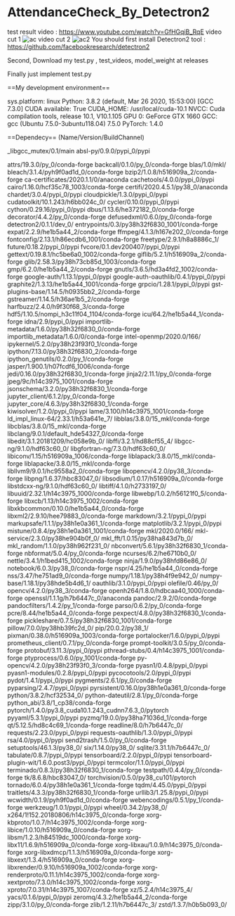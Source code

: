 # AttendanceCheck_By_Detectron2

test result video : https://www.youtube.com/watch?v=GfHGqiB_RqE
video cut 1 
![ac](https://user-images.githubusercontent.com/54311546/87794936-4eb4d900-c882-11ea-958a-781276f1c558.PNG)
video cut 2
![ac2](https://user-images.githubusercontent.com/54311546/87794943-53798d00-c882-11ea-900d-79809a39ae02.PNG)
You should first install Detectron2 tool : https://github.com/facebookresearch/detectron2

Second, Download my test.py , test_videos, model_weight at releases

Finally just implement test.py


==My development environment==

sys.platform: linux
Python: 3.8.2 (default, Mar 26 2020, 15:53:00) [GCC 7.3.0]
CUDA available: True
CUDA_HOME: /usr/local/cuda-10.1
NVCC: Cuda compilation tools, release 10.1, V10.1.105
GPU 0: GeForce GTX 1660
GCC: gcc (Ubuntu 7.5.0-3ubuntu118.04) 7.5.0
PyTorch: 1.4.0

==Dependecy==
(Name/Version/BuildChannel)

_libgcc_mutex/0.1/main
absl-py/0.9.0/pypi_0/pypi

attrs/19.3.0/py_0/conda-forge
backcall/0.1.0/py_0/conda-forge
blas/1.0/mkl/
bleach/3.1.4/pyh9f0ad1d_0/conda-forge
bzip2/1.0.8/h516909a_2/conda-forge
ca-certificates/2020.1.1/0/anaconda
cachetools/4.0.0/pypi_0/pypi
cairo/1.16.0/hcf35c78_1003/conda-forge
certifi/2020.4.5.1/py38_0/anaconda
chardet/3.0.4/pypi_0/pypi
cloudpickle/1.3.0/pypi_0/pypi
cudatoolkit/10.1.243/h6bb024c_0/
cycler/0.10.0/pypi_0/pypi
cython/0.29.16/pypi_0/pypi
dbus/1.13.6/he372182_0/conda-forge
decorator/4.4.2/py_0/conda-forge
defusedxml/0.6.0/py_0/conda-forge
detectron2/0.1.1/dev_0/<develop>
entrypoints/0.3/py38h32f6830_1001/conda-forge
expat/2.2.9/he1b5a44_2/conda-forge
ffmpeg/4.1.3/h167e202_0/conda-forge
fontconfig/2.13.1/h86ecdb6_1001/conda-forge
freetype/2.9.1/h8a8886c_1/
future/0.18.2/pypi_0/pypi
fvcore/0.1.dev200407/pypi_0/pypi
gettext/0.19.8.1/hc5be6a0_1002/conda-forge
giflib/5.2.1/h516909a_2/conda-forge
glib/2.58.3/py38h73cb85d_1003/conda-forge
gmp/6.2.0/he1b5a44_2/conda-forge
gnutls/3.6.5/hd3a4fd2_1002/conda-forge
google-auth/1.13.1/pypi_0/pypi
google-auth-oauthlib/0.4.1/pypi_0/pypi
graphite2/1.3.13/he1b5a44_1001/conda-forge
grpcio/1.28.1/pypi_0/pypi
gst-plugins-base/1.14.5/h0935bb2_2/conda-forge
gstreamer/1.14.5/h36ae1b5_2/conda-forge
harfbuzz/2.4.0/h9f30f68_3/conda-forge
hdf5/1.10.5/nompi_h3c11f04_1104/conda-forge
icu/64.2/he1b5a44_1/conda-forge
idna/2.9/pypi_0/pypi
importlib-metadata/1.6.0/py38h32f6830_0/conda-forge
importlib_metadata/1.6.0/0/conda-forge
intel-openmp/2020.0/166/
ipykernel/5.2.0/py38h23f93f0_1/conda-forge
ipython/7.13.0/py38h32f6830_2/conda-forge
ipython_genutils/0.2.0/py_1/conda-forge
jasper/1.900.1/h07fcdf6_1006/conda-forge
jedi/0.16.0/py38h32f6830_1/conda-forge
jinja2/2.11.1/py_0/conda-forge
jpeg/9c/h14c3975_1001/conda-forge
jsonschema/3.2.0/py38h32f6830_1/conda-forge
jupyter_client/6.1.2/py_0/conda-forge
jupyter_core/4.6.3/py38h32f6830_1/conda-forge
kiwisolver/1.2.0/pypi_0/pypi
lame/3.100/h14c3975_1001/conda-forge
ld_impl_linux-64/2.33.1/h53a641e_7/
libblas/3.8.0/15_mkl/conda-forge
libcblas/3.8.0/15_mkl/conda-forge
libclang/9.0.1/default_hde54327_0/conda-forge
libedit/3.1.20181209/hc058e9b_0/
libffi/3.2.1/hd88cf55_4/
libgcc-ng/9.1.0/hdf63c60_0/
libgfortran-ng/7.3.0/hdf63c60_0/
libiconv/1.15/h516909a_1006/conda-forge
liblapack/3.8.0/15_mkl/conda-forge
liblapacke/3.8.0/15_mkl/conda-forge
libllvm9/9.0.1/hc9558a2_0/conda-forge
libopencv/4.2.0/py38_3/conda-forge
libpng/1.6.37/hbc83047_0/
libsodium/1.0.17/h516909a_0/conda-forge
libstdcxx-ng/9.1.0/hdf63c60_0/
libtiff/4.1.0/h2733197_0/
libuuid/2.32.1/h14c3975_1000/conda-forge
libwebp/1.0.2/h56121f0_5/conda-forge
libxcb/1.13/h14c3975_1002/conda-forge
libxkbcommon/0.10.0/he1b5a44_0/conda-forge
libxml2/2.9.10/hee79883_0/conda-forge
markdown/3.2.1/pypi_0/pypi
markupsafe/1.1.1/py38h1e0a361_1/conda-forge
matplotlib/3.2.1/pypi_0/pypi
mistune/0.8.4/py38h1e0a361_1001/conda-forge
mkl/2020.0/166/
mkl-service/2.3.0/py38he904b0f_0/
mkl_fft/1.0.15/py38ha843d7b_0/
mkl_random/1.1.0/py38h962f231_0/
nbconvert/5.6.1/py38h32f6830_1/conda-forge
nbformat/5.0.4/py_0/conda-forge
ncurses/6.2/he6710b0_0/
nettle/3.4.1/h1bed415_1002/conda-forge
ninja/1.9.0/py38hfd86e86_0/
notebook/6.0.3/py38_0/conda-forge
nspr/4.25/he1b5a44_0/conda-forge
nss/3.47/he751ad9_0/conda-forge
numpy/1.18.1/py38h4f9e942_0/
numpy-base/1.18.1/py38hde5b4d6_1/
oauthlib/3.1.0/pypi_0/pypi
olefile/0.46/py_0/
opencv/4.2.0/py38_3/conda-forge
openh264/1.8.0/hdbcaa40_1000/conda-forge
openssl/1.1.1g/h7b6447c_0/anaconda
pandoc/2.9.2/0/conda-forge
pandocfilters/1.4.2/py_1/conda-forge
parso/0.6.2/py_0/conda-forge
pcre/8.44/he1b5a44_0/conda-forge
pexpect/4.8.0/py38h32f6830_1/conda-forge
pickleshare/0.7.5/py38h32f6830_1001/conda-forge
pillow/7.0.0/py38hb39fc2d_0/
pip/20.0.2/py38_1/
pixman/0.38.0/h516909a_1003/conda-forge
portalocker/1.6.0/pypi_0/pypi
prometheus_client/0.7.1/py_0/conda-forge
prompt-toolkit/3.0.5/py_0/conda-forge
protobuf/3.11.3/pypi_0/pypi
pthread-stubs/0.4/h14c3975_1001/conda-forge
ptyprocess/0.6.0/py_1001/conda-forge
py-opencv/4.2.0/py38h23f93f0_3/conda-forge
pyasn1/0.4.8/pypi_0/pypi
pyasn1-modules/0.2.8/pypi_0/pypi
pycocotools/2.0/pypi_0/pypi
pydot/1.4.1/pypi_0/pypi
pygments/2.6.1/py_0/conda-forge
pyparsing/2.4.7/pypi_0/pypi
pyrsistent/0.16.0/py38h1e0a361_0/conda-forge
python/3.8.2/hcf32534_0/
python-dateutil/2.8.1/py_0/conda-forge
python_abi/3.8/1_cp38/conda-forge
pytorch/1.4.0/py3.8_cuda10.1.243_cudnn7.6.3_0/pytorch
pyyaml/5.3.1/pypi_0/pypi
pyzmq/19.0.0/py38ha71036d_1/conda-forge
qt/5.12.5/hd8c4c69_1/conda-forge
readline/8.0/h7b6447c_0/
requests/2.23.0/pypi_0/pypi
requests-oauthlib/1.3.0/pypi_0/pypi
rsa/4.0/pypi_0/pypi
send2trash/1.5.0/py_0/conda-forge
setuptools/46.1.3/py38_0/
six/1.14.0/py38_0/
sqlite/3.31.1/h7b6447c_0/
tabulate/0.8.7/pypi_0/pypi
tensorboard/2.2.0/pypi_0/pypi
tensorboard-plugin-wit/1.6.0.post3/pypi_0/pypi
termcolor/1.1.0/pypi_0/pypi
terminado/0.8.3/py38h32f6830_1/conda-forge
testpath/0.4.4/py_0/conda-forge
tk/8.6.8/hbc83047_0/
torchvision/0.5.0/py38_cu101/pytorch
tornado/6.0.4/py38h1e0a361_1/conda-forge
tqdm/4.45.0/pypi_0/pypi
traitlets/4.3.3/py38h32f6830_1/conda-forge
urllib3/1.25.8/pypi_0/pypi
wcwidth/0.1.9/pyh9f0ad1d_0/conda-forge
webencodings/0.5.1/py_1/conda-forge
werkzeug/1.0.1/pypi_0/pypi
wheel/0.34.2/py38_0/
x264/1!152.20180806/h14c3975_0/conda-forge
xorg-kbproto/1.0.7/h14c3975_1002/conda-forge
xorg-libice/1.0.10/h516909a_0/conda-forge
xorg-libsm/1.2.3/h84519dc_1000/conda-forge
xorg-libx11/1.6.9/h516909a_0/conda-forge
xorg-libxau/1.0.9/h14c3975_0/conda-forge
xorg-libxdmcp/1.1.3/h516909a_0/conda-forge
xorg-libxext/1.3.4/h516909a_0/conda-forge
xorg-libxrender/0.9.10/h516909a_1002/conda-forge
xorg-renderproto/0.11.1/h14c3975_1002/conda-forge
xorg-xextproto/7.3.0/h14c3975_1002/conda-forge
xorg-xproto/7.0.31/h14c3975_1007/conda-forge
xz/5.2.4/h14c3975_4/
yacs/0.1.6/pypi_0/pypi
zeromq/4.3.2/he1b5a44_2/conda-forge
zipp/3.1.0/py_0/conda-forge
zlib/1.2.11/h7b6447c_3/
zstd/1.3.7/h0b5b093_0/

